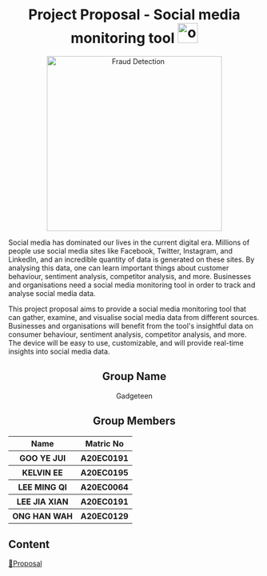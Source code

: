 <h1 align="center"> Project Proposal - Social media monitoring tool <a href="#" target="_blank" rel="noreferrer"> <img src="https://user-images.githubusercontent.com/97009588/226456635-fa047b5b-8c40-48b1-a5c1-651638663d66.png" alt="oracle" width="40" height="40"/> </a>   <br>
</h1>

<p align="center">
  <img src="https://cdn-insights.statusbrew.com/images/2021/07/top_27_social_media_monitoring_tools_for_businesses_of_all_sizes.png" width="350" title="Fraud Detection">
</p>

<p>
Social media has dominated our lives in the current digital era. Millions of people use social media sites like Facebook, Twitter, Instagram, and LinkedIn, and an incredible quantity of data is generated on these sites. By analysing this data, one can learn important things about customer behaviour, sentiment analysis, competitor analysis, and more. Businesses and organisations need a social media monitoring tool in order to track and analyse social media data.

This project proposal aims to provide a social media monitoring tool that can gather, examine, and visualise social media data from different sources. Businesses and organisations will benefit from the tool's insightful data on consumer behaviour, sentiment analysis, competitor analysis, and more. The device will be easy to use, customizable, and will provide real-time insights into social media data.
  </p>
  
<h2 align="center">
  Group Name
  <br>
</h2>

<p align="center">
  <a>Gadgeteen</a><br>
</p>

<h2 align="center">
  Group Members
  <br>
</h2>
<p align="center">
<table align="center">
  <tr>
    <th>Name</th>
    <th>Matric No</th>
  </tr>
  <tr>
    <th>GOO YE JUI</th>
    <th>A20EC0191</th>
  </tr>
    <tr>
    <th>KELVIN EE</th>
    <th>A20EC0195</th>
  </tr>
    <tr>
    <th>LEE MING QI</th>
    <th>A20EC0064</th>
  </tr>
    <tr>
    <th>LEE JIA XIAN</th>
    <th>A20EC0191</th>
  </tr>
    <tr>
    <th>ONG HAN WAH</th>
    <th>A20EC0129</th>
  </tr>
</table>
</p>

## Content
[📄Proposal](https://github.com/drshahizan/special-topic-data-engineering/blob/main/project/proposal/Gadgeteen/Proposal_Gadgeteen.md)
